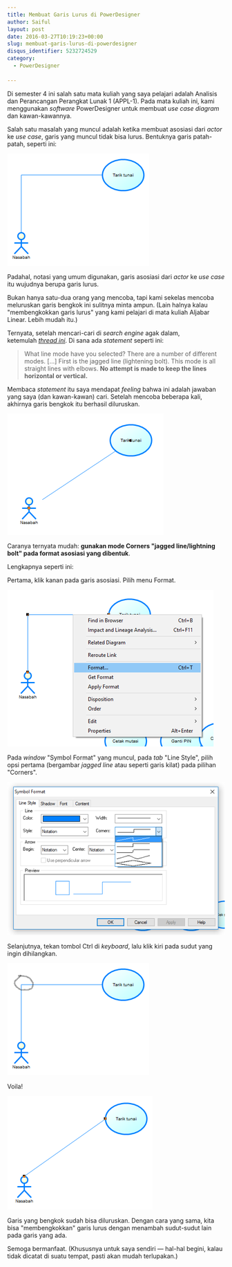 ```yaml
---
title: Membuat Garis Lurus di PowerDesigner
author: Saiful
layout: post
date: 2016-03-27T10:19:23+00:00
slug: membuat-garis-lurus-di-powerdesigner
disqus_identifier: 5232724529
category:
  - PowerDesigner

---
```

Di semester 4 ini salah satu mata kuliah yang saya pelajari adalah Analisis dan Perancangan Perangkat Lunak 1 (APPL-1). Pada mata kuliah ini, kami menggunakan _software_ PowerDesigner untuk membuat _use case diagram_ dan kawan-kawannya.

Salah satu masalah yang muncul adalah ketika membuat asosiasi dari _actor_ ke _use case_, garis yang muncul tidak bisa lurus. Bentuknya garis patah-patah, seperti ini:

![](garis-lurus-powerdesigner-1.png)

Padahal, notasi yang umum digunakan, garis asosiasi dari _actor_ ke _use case_ itu wujudnya berupa garis lurus.

<!--more-->Bukan hanya satu-dua orang yang mencoba, tapi kami sekelas mencoba meluruskan garis bengkok ini sulitnya minta ampun. (Lain halnya kalau "membengkokkan garis lurus" yang kami pelajari di mata kuliah Aljabar Linear. Lebih mudah itu.)

Ternyata, setelah mencari-cari di _search engine_ agak dalam, ketemulah _[thread ini][1]_. Di sana ada _statement_ seperti ini:

> What line mode have you selected? There are a number of different modes. [...] First is the jagged line (lightening bolt). This mode is all straight lines with elbows. **No attempt is made to keep the lines horizontal or vertical.**

Membaca _statement_ itu saya mendapat _feeling_ bahwa ini adalah jawaban yang saya (dan kawan-kawan) cari. Setelah mencoba beberapa kali, akhirnya garis bengkok itu berhasil diluruskan.

![](garis-lurus-powerdesigner-6.png)

Caranya ternyata mudah: **gunakan mode Corners "jagged line/lightning bolt" pada format asosiasi yang dibentuk**.

Lengkapnya seperti ini:

Pertama, klik kanan pada garis asosiasi. Pilih menu Format.

![](garis-lurus-powerdesigner-2.png)

Pada _window_ "Symbol Format" yang muncul, pada _tab_ "Line Style", pilih opsi pertama (bergambar _jagged line_ atau seperti garis kilat) pada pilihan "Corners".

![](garis-lurus-powerdesigner-3.png)

Selanjutnya, tekan tombol Ctrl di _keyboard_, lalu klik kiri pada sudut yang ingin dihilangkan.

![](garis-lurus-powerdesigner-4.png)

Voila!

![](garis-lurus-powerdesigner-5.png)

Garis yang bengkok sudah bisa diluruskan. Dengan cara yang sama, kita bisa "membengkokkan" garis lurus dengan menambah sudut-sudut lain pada garis yang ada.

Semoga bermanfaat. (Khususnya untuk saya sendiri — hal-hal begini, kalau tidak dicatat di suatu tempat, pasti akan mudah terlupakan.)

 [1]: http://codeverge.com/sybase.powerdesigner.general/lines-with-angles/832901
